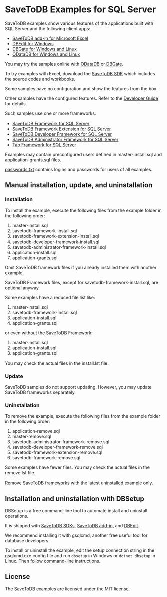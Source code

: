 # SaveToDB Examples for SQL Server

SaveToDB examples show various features of the applications built with SQL Server and the following client apps:

- [SaveToDB add-in for Microsoft Excel](https://www.savetodb.com/savetodb.htm)
- [DBEdit for Windows](https://www.savetodb.com/dbedit.htm)
- [DBGate for Windows and Linux](https://www.savetodb.com/dbgate.htm)
- [ODataDB for Windows and Linux](https://www.savetodb.com/odatadb.htm)

You may try the samples online with [ODataDB](https://odatadb.savetodb.com/) or [DBGate](https://dbgate.savetodb.com/).

To try examples with Excel, download the [SaveToDB SDK](https://www.savetodb.com/download.htm) which includes the source codes and workbooks.

Some samples have no configuration and show the features from the box.

Other samples have the configured features. Refer to the [Developer Guide](https://www.savetodb.com/dev-guide/getting-started.htm) for details.

Such samples use one or more frameworks:

- [SaveToDB Framework for SQL Server](https://github.com/savetodb/savetodb-framework-for-sql-server)
- [SaveToDB Framework Extension for SQL Server](https://github.com/savetodb/savetodb-framework-extension-for-sql-server)
- [SaveToDB Developer Framework for SQL Server](https://github.com/savetodb/savetodb-developer-framework-for-sql-server)
- [SaveToDB Administrator Framework for SQL Server](https://github.com/savetodb/savetodb-administrator-framework-for-sql-server)
- [Tab Framework for SQL Server](https://github.com/savetodb/tab-tramework-for-sql-server)

Examples may contain preconfigured users defined in master-install.sql and application-grants.sql files.

[passwords.txt](passwords.txt) contains logins and passwords for users of all examples.


## Manual installation, update, and uninstallation

### Installation

To install the example, execute the following files from the example folder in the following order:

1. master-install.sql
2. savetodb-framework-install.sql
3. savetodb-framework-extension-install.sql
4. savetodb-developer-framework-install.sql
5. savetodb-administrator-framework-install.sql
6. application-install.sql
7. application-grants.sql

Omit SaveToDB framework files if you already installed them with another example.

SaveToDB Framework files, except for savetodb-framework-install.sql, are optional anyway.

Some examples have a reduced file list like:

1. master-install.sql
2. savetodb-framework-install.sql
3. application-install.sql
4. application-grants.sql

or even without the SaveToDB Framework:

1. master-install.sql
2. application-install.sql
3. application-grants.sql

You may check the actual files in the install.lst file.

### Update

SaveToDB samples do not support updating. However, you may update SaveToDB frameworks separately.

### Uninstallation

To remove the example, execute the following files from the example folder in the following order:

1. application-remove.sql
2. master-remove.sql
3. savetodb-administrator-framework-remove.sql
4. savetodb-developer-framework-remove.sql
5. savetodb-framework-extension-remove.sql
6. savetodb-framework-remove.sql

Some examples have fewer files. You may check the actual files in the remove.lst file.

Remove SaveToDB frameworks with the latest uninstalled example only.


## Installation and uninstallation with DBSetup

DBSetup is a free command-line tool to automate install and uninstall operations.

It is shipped with [SaveToDB SDKs](https://www.savetodb.com/download.htm), [SaveToDB add-in](https://www.savetodb.com/savetodb.htm), and [DBEdit](https://www.savetodb.com/dbedit.htm)..

We recommend installing it with gsqlcmd, another free useful tool for database developers.

To install or uninstall the example, edit the setup connection string in the gsqlcmd.exe.config file and run `dbsetup` in Windows or `dotnet dbsetup` in Linux. Then follow command-line instructions.


## License

The SaveToDB examples are licensed under the MIT license.
